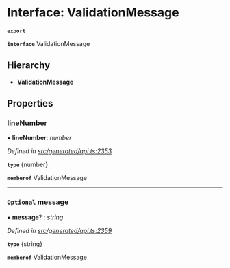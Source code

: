 # Interface: ValidationMessage

**`export`** 

**`interface`** ValidationMessage

## Hierarchy

* **ValidationMessage**

## Properties

###  lineNumber

• **lineNumber**: *number*

*Defined in [src/generated/api.ts:2353](https://github.com/mailslurp/mailslurp-client-ts-js/blob/5d485ad/src/generated/api.ts#L2353)*

**`type`** {number}

**`memberof`** ValidationMessage

___

### `Optional` message

• **message**? : *string*

*Defined in [src/generated/api.ts:2359](https://github.com/mailslurp/mailslurp-client-ts-js/blob/5d485ad/src/generated/api.ts#L2359)*

**`type`** {string}

**`memberof`** ValidationMessage
